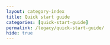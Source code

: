```yaml
---
layout: category-index
title: Quick start guide
categories: [quick-start-guide]
permalink: /legacy/quick-start-guide/
hide: true
---
```

